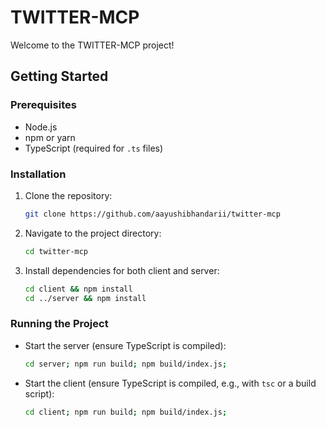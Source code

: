 # TWITTER-MCP

Welcome to the TWITTER-MCP project!

## Getting Started

### Prerequisites

- Node.js
- npm or yarn
- TypeScript (required for `.ts` files)

### Installation

1. Clone the repository:
   ```bash
   git clone https://github.com/aayushibhandarii/twitter-mcp
   ```

2. Navigate to the project directory:
   ```bash
   cd twitter-mcp
   ```

3. Install dependencies for both client and server:
   ```bash
   cd client && npm install
   cd ../server && npm install
   ```

### Running the Project

- Start the server (ensure TypeScript is compiled):
  ```bash
  cd server; npm run build; npm build/index.js;
  ```

- Start the client (ensure TypeScript is compiled, e.g., with `tsc` or a build script):
  ```bash
  cd client; npm run build; npm build/index.js;
  ```

